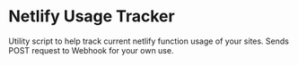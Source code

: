 # Netlify Usage Tracker
 Utility script to help track current netlify function usage of your sites. Sends POST request to Webhook for your own use.

